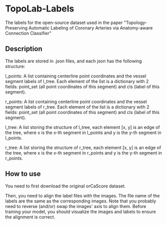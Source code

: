 # TopoLab-Labels
The labels for the open-source dataset used in the paper "Topology-Preserving Automatic Labeling of Coronary Arteries via Anatomy-aware Connection Classifier"

## Description
The labels are stored in .json files, and each json has the following structure:

l_points: A list containing centerline point coordinates and the vessel segment labels of l_tree. Each element of the list is a dictionary with 2 fields: point_set (all point coordinates of this segment) and cls (label of this segment).

r_points: A list containing centerline point coordinates and the vessel segment labels of r_tree. Each element of the list is a dictionary with 2 fields: point_set (all point coordinates of this segment) and cls (label of this segment).

l_tree: A list storing the structure of l_tree, each element [x, y] is an edge of the tree, where x is the x-th segment in l_points and y is the y-th segment in l_points.

r_tree: A list storing the structure of r_tree, each element [x, y] is an edge of the tree, where x is the x-th segment in r_points and y is the y-th segment in r_points.

## How to use
You need to first download the original orCaScore dataset.

Then, you need to align the label files with the images. The file name of the labels are the same as the corresponding images. Note that you probably need to reverse (and/or) swap the images' axis to align them. Before training your model, you should visualize the images and labels to ensure the alignment is correct.
